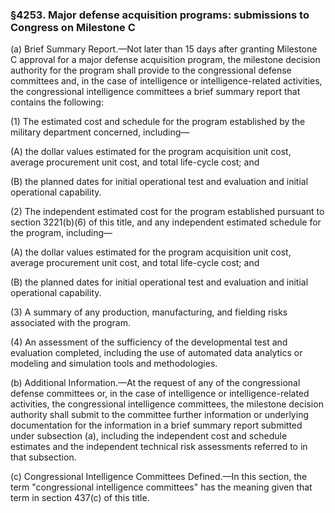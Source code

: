 ### §4253. Major defense acquisition programs: submissions to Congress on Milestone C ###

(a) Brief Summary Report.—Not later than 15 days after granting Milestone C approval for a major defense acquisition program, the milestone decision authority for the program shall provide to the congressional defense committees and, in the case of intelligence or intelligence-related activities, the congressional intelligence committees a brief summary report that contains the following:

(1) The estimated cost and schedule for the program established by the military department concerned, including—

(A) the dollar values estimated for the program acquisition unit cost, average procurement unit cost, and total life-cycle cost; and

(B) the planned dates for initial operational test and evaluation and initial operational capability.

(2) The independent estimated cost for the program established pursuant to section 3221(b)(6) of this title, and any independent estimated schedule for the program, including—

(A) the dollar values estimated for the program acquisition unit cost, average procurement unit cost, and total life-cycle cost; and

(B) the planned dates for initial operational test and evaluation and initial operational capability.

(3) A summary of any production, manufacturing, and fielding risks associated with the program.

(4) An assessment of the sufficiency of the developmental test and evaluation completed, including the use of automated data analytics or modeling and simulation tools and methodologies.

(b) Additional Information.—At the request of any of the congressional defense committees or, in the case of intelligence or intelligence-related activities, the congressional intelligence committees, the milestone decision authority shall submit to the committee further information or underlying documentation for the information in a brief summary report submitted under subsection (a), including the independent cost and schedule estimates and the independent technical risk assessments referred to in that subsection.

(c) Congressional Intelligence Committees Defined.—In this section, the term "congressional intelligence committees" has the meaning given that term in section 437(c) of this title.